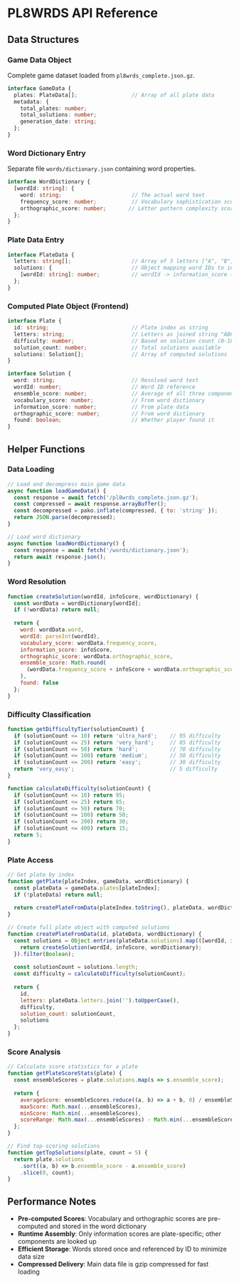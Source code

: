 # PL8WRDS API Reference

## Data Structures

### Game Data Object
Complete game dataset loaded from `pl8wrds_complete.json.gz`.

```typescript
interface GameData {
  plates: PlateData[];                 // Array of all plate data
  metadata: {
    total_plates: number;
    total_solutions: number;
    generation_date: string;
  };
}
```

### Word Dictionary Entry
Separate file `words/dictionary.json` containing word properties.

```typescript
interface WordDictionary {
  [wordId: string]: {
    word: string;                      // The actual word text
    frequency_score: number;           // Vocabulary sophistication score (0-100)
    orthographic_score: number;       // Letter pattern complexity score (0-100)
  };
}
```

### Plate Data Entry
```typescript
interface PlateData {
  letters: string[];                   // Array of 3 letters ["A", "B", "C"]
  solutions: {                         // Object mapping word IDs to info scores
    [wordId: string]: number;          // wordId -> information_score (0-100)
  };
}
```

### Computed Plate Object (Frontend)
```typescript
interface Plate {
  id: string;                          // Plate index as string
  letters: string;                     // Letters as joined string "ABC"
  difficulty: number;                  // Based on solution count (0-100)
  solution_count: number;              // Total solutions available
  solutions: Solution[];               // Array of computed solutions
}

interface Solution {
  word: string;                        // Resolved word text
  wordId: number;                      // Word ID reference
  ensemble_score: number;              // Average of all three components
  vocabulary_score: number;            // From word dictionary
  information_score: number;           // From plate data
  orthographic_score: number;          // From word dictionary
  found: boolean;                      // Whether player found it
}
```

## Helper Functions

### Data Loading
```javascript
// Load and decompress main game data
async function loadGameData() {
  const response = await fetch('/pl8wrds_complete.json.gz');
  const compressed = await response.arrayBuffer();
  const decompressed = pako.inflate(compressed, { to: 'string' });
  return JSON.parse(decompressed);
}

// Load word dictionary
async function loadWordDictionary() {
  const response = await fetch('/words/dictionary.json');
  return await response.json();
}
```

### Word Resolution
```javascript
function createSolution(wordId, infoScore, wordDictionary) {
  const wordData = wordDictionary[wordId];
  if (!wordData) return null;
  
  return {
    word: wordData.word,
    wordId: parseInt(wordId),
    vocabulary_score: wordData.frequency_score,
    information_score: infoScore,
    orthographic_score: wordData.orthographic_score,
    ensemble_score: Math.round(
      (wordData.frequency_score + infoScore + wordData.orthographic_score) / 3
    ),
    found: false
  };
}
```

### Difficulty Classification  
```javascript
function getDifficultyTier(solutionCount) {
  if (solutionCount <= 10) return 'ultra_hard';    // 95 difficulty
  if (solutionCount <= 25) return 'very_hard';     // 85 difficulty  
  if (solutionCount <= 50) return 'hard';          // 70 difficulty
  if (solutionCount <= 100) return 'medium';       // 50 difficulty
  if (solutionCount <= 200) return 'easy';         // 30 difficulty
  return 'very_easy';                              // 5 difficulty
}

function calculateDifficulty(solutionCount) {
  if (solutionCount <= 10) return 95;
  if (solutionCount <= 25) return 85;
  if (solutionCount <= 50) return 70;
  if (solutionCount <= 100) return 50;
  if (solutionCount <= 200) return 30;
  if (solutionCount <= 400) return 15;
  return 5;
}
```

### Plate Access
```javascript
// Get plate by index
function getPlate(plateIndex, gameData, wordDictionary) {
  const plateData = gameData.plates[plateIndex];
  if (!plateData) return null;
  
  return createPlateFromData(plateIndex.toString(), plateData, wordDictionary);
}

// Create full plate object with computed solutions
function createPlateFromData(id, plateData, wordDictionary) {
  const solutions = Object.entries(plateData.solutions).map(([wordId, infoScore]) => {
    return createSolution(wordId, infoScore, wordDictionary);
  }).filter(Boolean);
  
  const solutionCount = solutions.length;
  const difficulty = calculateDifficulty(solutionCount);
  
  return {
    id,
    letters: plateData.letters.join('').toUpperCase(),
    difficulty,
    solution_count: solutionCount,
    solutions
  };
}
```

### Score Analysis
```javascript
// Calculate score statistics for a plate
function getPlateScoreStats(plate) {
  const ensembleScores = plate.solutions.map(s => s.ensemble_score);
  
  return {
    averageScore: ensembleScores.reduce((a, b) => a + b, 0) / ensembleScores.length,
    maxScore: Math.max(...ensembleScores),
    minScore: Math.min(...ensembleScores),
    scoreRange: Math.max(...ensembleScores) - Math.min(...ensembleScores)
  };
}

// Find top-scoring solutions
function getTopSolutions(plate, count = 5) {
  return plate.solutions
    .sort((a, b) => b.ensemble_score - a.ensemble_score)
    .slice(0, count);
}
```

## Performance Notes

- **Pre-computed Scores**: Vocabulary and orthographic scores are pre-computed and stored in the word dictionary
- **Runtime Assembly**: Only information scores are plate-specific; other components are looked up
- **Efficient Storage**: Words stored once and referenced by ID to minimize data size
- **Compressed Delivery**: Main data file is gzip compressed for fast loading